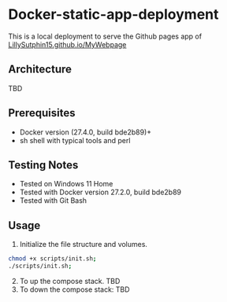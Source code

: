 # Docker-static-app-deployment 

This is a local deployment to serve the Github pages app of [LillySutphin15.github.io/MyWebpage](https://LillySutphin15.github.io/MyWebpage)

## Architecture

TBD

## Prerequisites

- Docker version (27.4.0, build bde2b89)+
- sh shell with typical tools and perl

## Testing Notes 

- Tested on Windows 11 Home
- Tested with Docker version 27.2.0, build bde2b89
- Tested with Git Bash

## Usage

1. Initialize the file structure and volumes.
```bash
chmod +x scripts/init.sh;
./scripts/init.sh;
```

2. To up the compose stack.
    TBD
3. To down the compose stack:
    TBD